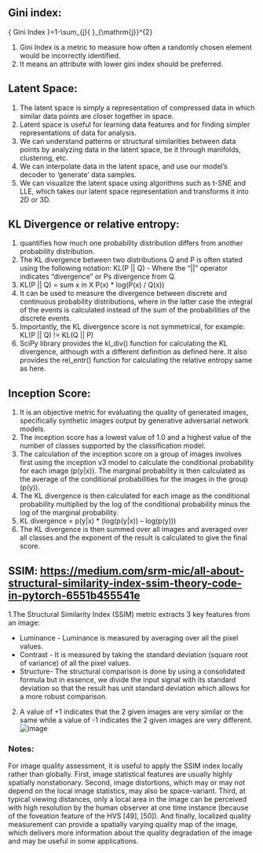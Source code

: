 ## Gini index:
{ Gini Index }=1-\sum_{j}{ }_{\mathrm{j}}^{2} 
1. Gini Index is a metric to measure how often a randomly chosen element would be incorrectly identified.
2. It means an attribute with lower gini index should be preferred.

## Latent Space:
1. The latent space is simply a representation of compressed data in which similar data points are closer together in space.
2. Latent space is useful for learning data features and for finding simpler representations of data for analysis.
3. We can understand patterns or structural similarities between data points by analyzing data in the latent space, be it through manifolds, clustering, etc.
4. We can interpolate data in the latent space, and use our model’s decoder to ‘generate’ data samples.
5. We can visualize the latent space using algorithms such as t-SNE and LLE, which takes our latent space representation and transforms it into 2D or 3D.

## KL Divergence or relative entropy:
1. quantifies how much one probability distribution differs from another probability distribution.
2. The KL divergence between two distributions Q and P is often stated using the following notation: KL(P || Q) - Where the “||” operator indicates “divergence” or Ps divergence from Q.
3. KL(P || Q) = sum x in X P(x) * log(P(x) / Q(x))
4. It can be used to measure the divergence between discrete and continuous probability distributions, where in the latter case the integral of the events is calculated instead of the sum of the probabilities of the discrete events.
5. Importantly, the KL divergence score is not symmetrical, for example: KL(P || Q) != KL(Q || P)
6. SciPy library provides the kl_div() function for calculating the KL divergence, although with a different definition as defined here. It also provides the rel_entr() function for calculating the relative entropy same as here.

## Inception Score:
1. It is an objective metric for evaluating the quality of generated images, specifically synthetic images output by generative adversarial network models.
2. The inception score has a lowest value of 1.0 and a highest value of the number of classes supported by the classification model.
3. The calculation of the inception score on a group of images involves first using the inception v3 model to calculate the conditional probability for each image (p(y|x)). The marginal probability is then calculated as the average of the conditional probabilities for the images in the group (p(y)).
4. The KL divergence is then calculated for each image as the conditional probability multiplied by the log of the conditional probability minus the log of the marginal probability.
5. KL divergence = p(y|x) * (log(p(y|x)) – log(p(y)))
6. The KL divergence is then summed over all images and averaged over all classes and the exponent of the result is calculated to give the final score.


## SSIM: https://medium.com/srm-mic/all-about-structural-similarity-index-ssim-theory-code-in-pytorch-6551b455541e
1.The Structural Similarity Index (SSIM) metric extracts 3 key features from an image:
* Luminance -  Luminance is measured by averaging over all the pixel values.
* Contrast - It is measured by taking the standard deviation (square root of variance) of all the pixel values.
* Structure-  The structural comparison is done by using a consolidated formula but in essence, we divide the input signal with its standard deviation so that the result has unit standard deviation which allows for a more robust comparison.
2. A value of +1 indicates that the 2 given images are very similar or the same while a value of -1 indicates the 2 given images are very different.
![image](https://user-images.githubusercontent.com/40149518/146059869-1ee763fb-3a02-43d5-9e81-6f91f2141880.png)

### Notes:
For image quality assessment, it is useful to apply the SSIM index locally rather than globally. First, image statistical features are usually highly spatially nonstationary. Second, image distortions, which may or may not depend on the local image statistics, may also be space-variant. Third, at typical viewing distances, only a local area in the image can be perceived with high resolution by the human observer at one time instance (because of the foveation feature of the HVS [49], [50]). And finally, localized quality measurement can provide a spatially varying quality map of the image, which delivers more information about the quality degradation of the image and may be useful in some applications.

